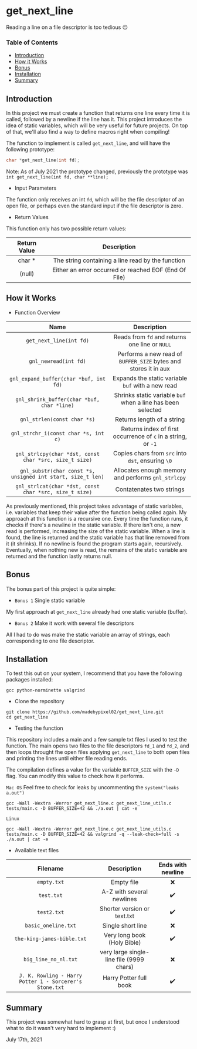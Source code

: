 # get_next_line
Reading a line on a file descriptor is too tedious :neutral_face:

### Table of Contents
* [Introduction](#introduction)
* [How it Works](#how-it-works)
* [Bonus](#bonus)
* [Installation](#installation)
* [Summary](#summary)

## Introduction
In this project we must create a function that returns one line every time it is called, followed by a newline if the line has it. This project introduces the idea of static variables, which will be very useful for future projects. On top of that, we'll also find a way to define macros right when compiling!

The function to implement is called ``get_next_line``, and will have the following prototype:
```C
char *get_next_line(int fd);
```
Note: As of July 2021 the prototype changed, previously the prototype was ``int get_next_line(int fd, char **line);``


* Input Parameters

The function only receives an int ``fd``, which will be the file descriptor of an open file, or perhaps even the standard input if the file descriptor is zero.

* Return Values

This function only has two possible return values:

| Return Value | Description |
| :----------: | :---------: |
| char * | The string containing a line read by the function |
| (null) | Either an error occurred or reached EOF (End Of File) |


## How it Works

* Function Overview

| Name | Description |
| :--: | :---------: |
| ``get_next_line(int fd)`` | Reads from ``fd`` and returns one line or ``NULL`` |
| ``gnl_newread(int fd)`` | Performs a new read of ``BUFFER_SIZE`` bytes and stores it in aux |
| ``gnl_expand_buffer(char *buf, int fd)`` | Expands the static variable ``buf`` with a new read |
| ``gnl_shrink_buffer(char *buf, char *line)`` | Shrinks static variable ``buf`` when a line has been selected |
| ``gnl_strlen(const char *s)`` | Returns length of a string |
| ``gnl_strchr_i(const char *s, int c)`` | Returns index of first occurrence of ``c`` in a string, or ``-1`` |
| ``gnl_strlcpy(char *dst, const char *src, size_t size)`` | Copies chars from ``src`` into ``dst``, ensuring ``\0`` |
| ``gnl_substr(char const *s, unsigned int start, size_t len)`` | Allocates enough memory and performs ``gnl_strlcpy`` |
| ``gnl_strlcat(char *dst, const char *src, size_t size)`` | Contatenates two strings |

As previously mentioned, this project takes advantage of static variables, i.e. variables that keep their value after the function being called again. My approach at this function is a recursive one. Every time the function runs, it checks if there's a newline in the static variable. If there isn't one, a new read is performed, increasing the size of the static variable. When a line is found, the line is returned and the static variable has that line removed from it (it shrinks). If no newline is found the program starts again, recursively. Eventually, when nothing new is read, the remains of the static variable are returned and the function lastly returns null.

## Bonus

The bonus part of this project is quite simple:

* ``Bonus 1`` Single static variable

My first approach at ```get_next_line``` already had one static variable (buffer).

* ``Bonus 2`` Make it work with several file descriptors

All I had to do was make the static variable an array of strings, each corresponding to one file descriptor.


## Installation

To test this out on your system, I recommend that you have the following packages installed:

```
gcc python-norminette valgrind
```

* Clone the repository

```shell
git clone https://github.com/madebypixel02/get_next_line.git
cd get_next_line
```
* Testing the function

This repository includes a main and a few sample txt files I used to test the function. The main opens two files to the file descriptors ``fd_1`` and ``fd_2``, and then loops throught fhe open files applying ``get_next_line`` to both open files and printing the lines until either file reading ends.

The compilation defines a value for the variable ``BUFFER_SIZE`` with the ``-D`` flag. You can modify this value to check how it performs.

``Mac OS`` Feel free to check for leaks by uncommenting the ``system("leaks a.out")``

```shell
gcc -Wall -Wextra -Werror get_next_line.c get_next_line_utils.c tests/main.c -D BUFFER_SIZE=42 && ./a.out | cat -e 
```

``Linux``

```shell
gcc -Wall -Wextra -Werror get_next_line.c get_next_line_utils.c tests/main.c -D BUFFER_SIZE=42 && valgrind -q --leak-check=full -s ./a.out | cat -e 

```

* Available text files

| Filename | Description | Ends with newline |
| :------: | :---------: | :---------------: |
| ``empty.txt`` | Empty file | :x: |
| ``test.txt`` | A-Z with several newlines | :heavy_check_mark: |
| ``test2.txt`` | Shorter version or text.txt | :heavy_check_mark: |
| ``basic_oneline.txt`` | Single short line | :x: |
| ``the-king-james-bible.txt`` | Very long book (Holy Bible) | :heavy_check_mark: |
| ``big_line_no_nl.txt`` | very large single-line file (9999 chars) | :x: |
| ``J. K. Rowling - Harry Potter 1 - Sorcerer's Stone.txt`` | Harry Potter full book | :heavy_check_mark: |

## Summary
This project was somewhat hard to grasp at first, but once I understood what to do it wasn't very hard to implement :)

July 17th, 2021
